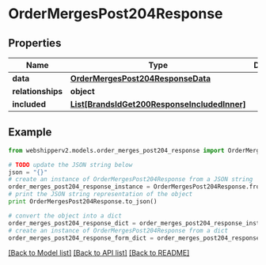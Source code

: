 # OrderMergesPost204Response


## Properties
Name | Type | Description | Notes
------------ | ------------- | ------------- | -------------
**data** | [**OrderMergesPost204ResponseData**](OrderMergesPost204ResponseData.md) |  | [optional] 
**relationships** | **object** |  | [optional] 
**included** | [**List[BrandsIdGet200ResponseIncludedInner]**](BrandsIdGet200ResponseIncludedInner.md) |  | [optional] 

## Example

```python
from webshipperv2.models.order_merges_post204_response import OrderMergesPost204Response

# TODO update the JSON string below
json = "{}"
# create an instance of OrderMergesPost204Response from a JSON string
order_merges_post204_response_instance = OrderMergesPost204Response.from_json(json)
# print the JSON string representation of the object
print OrderMergesPost204Response.to_json()

# convert the object into a dict
order_merges_post204_response_dict = order_merges_post204_response_instance.to_dict()
# create an instance of OrderMergesPost204Response from a dict
order_merges_post204_response_form_dict = order_merges_post204_response.from_dict(order_merges_post204_response_dict)
```
[[Back to Model list]](../README.md#documentation-for-models) [[Back to API list]](../README.md#documentation-for-api-endpoints) [[Back to README]](../README.md)



